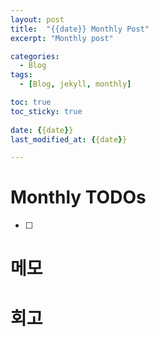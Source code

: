 ```yaml
---
layout: post
title:  "{{date}} Monthly Post"
excerpt: "Monthly post"

categories:
  - Blog
tags:
  - [Blog, jekyll, monthly]

toc: true
toc_sticky: true
 
date: {{date}}
last_modified_at: {{date}}

---
```


# Monthly TODOs

- [ ] 

# 메모

# 회고

